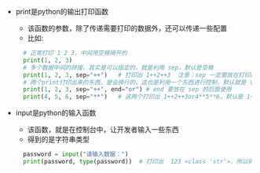 
- print是python的输出打印函数
  - 该函数的参数，除了传递需要打印的数据外，还可以传递一些配置
  - 比如:
  ```python
    # 正常打印 1 2 3，中间用空格隔开的
    print(1, 2, 3)
    # 多个数据中间的拼接，其实是可以指定的，就是利用 sep，默认是空格
    print(1, 2, 3, sep="++")   # 打印出 1++2++3  注意：sep 一定要放在打印数据的后面
    # 两个print打印出来的东西，是会换行的，这也是利用一个东西进行控制，默认就是 \n，换行符
    print(1, 2, 3, sep="++", end="or") # end 要放在 sep 的后面使用
    print(4, 5, 6, sep="**")   # 这两个打印出 1++2++3or4**5**6，默认是 1++2++3\n4**5**6 所以会换行
  ```


- input是python的输入函数
  - 该函数，就是在控制台中，让开发者输入一些东西
  - 得到的是字符串类型
  ```python
    password = input("请输入数据：")
    print(password, type(password))  # 打印出  123 <class 'str'>，所以得到的是字符串类型
  ```